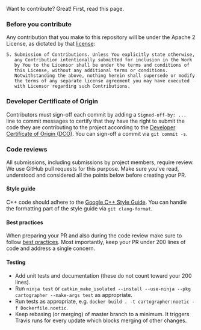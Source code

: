 Want to contribute? Great! First, read this page.

### Before you contribute

Any contribution that you make to this repository will
be under the Apache 2 License, as dictated by that
[license](http://www.apache.org/licenses/LICENSE-2.0):

```
5. Submission of Contributions. Unless You explicitly state otherwise,
   any Contribution intentionally submitted for inclusion in the Work
   by You to the Licensor shall be under the terms and conditions of
   this License, without any additional terms or conditions.
   Notwithstanding the above, nothing herein shall supersede or modify
   the terms of any separate license agreement you may have executed
   with Licensor regarding such Contributions.
```

### Developer Certificate of Origin

Contributors must sign-off each commit by adding a `Signed-off-by: ...`
line to commit messages to certify that they have the right to submit
the code they are contributing to the project according to the
[Developer Certificate of Origin (DCO)](https://developercertificate.org/).
You can sign-off a commit via `git commit -s`.

### Code reviews

All submissions, including submissions by project members, require review.
We use GitHub pull requests for this purpose. Make sure you've read,
understood and considered all the points below before creating your PR.

#### Style guide

C++ code should adhere to the
[Google C++ Style Guide](https://google.github.io/styleguide/cppguide.html).
You can handle the formatting part of the style guide via `git clang-format`.

#### Best practices

When preparing your PR and also during the code review make sure to follow
[best practices](https://google.github.io/eng-practices/review/developer/).
Most importantly, keep your PR under 200 lines of code and address a single
concern.

#### Testing

- Add unit tests and documentation (these do not count toward your 200 lines).
- Run `ninja test` or `catkin_make_isolated --install --use-ninja --pkg cartographer --make-args test` as appropriate.
- Run tests as appropriate, e.g. `docker build . -t cartographer:noetic -f Dockerfile.noetic`.
- Keep rebasing (or merging) of master branch to a minimum. It triggers Travis
  runs for every update which blocks merging of other changes.
